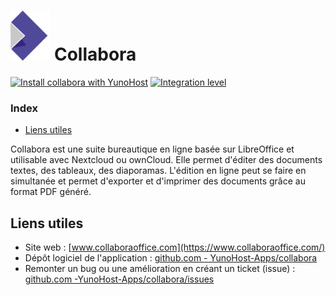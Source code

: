 # <img src="/images/collabora_logo.png" height="80px" alt="logo de collabora"> Collabora

[![Install collabora with YunoHost](https://install-app.yunohost.org/install-with-yunohost.png)](https://install-app.yunohost.org/?app=collabora) [![Integration level](https://dash.yunohost.org/integration/collabora.svg)](https://dash.yunohost.org/appci/app/collabora)

### Index

- [Liens utiles](#liens-utiles)

Collabora est une suite bureautique en ligne basée sur LibreOffice et utilisable avec Nextcloud ou ownCloud. Elle permet d'éditer des documents textes, des tableaux, des diaporamas. L'édition en ligne peut se faire en simultanée et permet d'exporter et d'imprimer des documents grâce au format PDF généré.

## Liens utiles

+ Site web : [www.collaboraoffice.com](https://www.collaboraoffice.com/)
+ Dépôt logiciel de l'application : [github.com - YunoHost-Apps/collabora](https://github.com/YunoHost-Apps/collabora_ynh)
+ Remonter un bug ou une amélioration en créant un ticket (issue) : [github.com -YunoHost-Apps/collabora/issues](https://github.com/YunoHost-Apps/collabora_ynh/issues)
